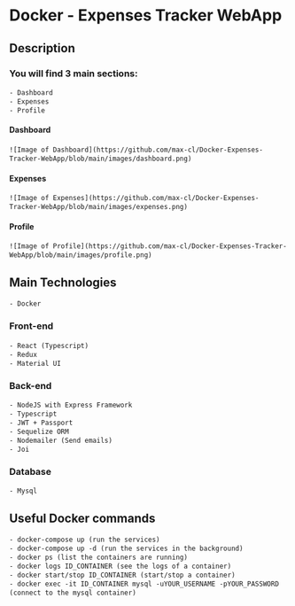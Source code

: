 # Docker - Expenses Tracker WebApp

## Description

### You will find 3 main sections:

    - Dashboard
    - Expenses
    - Profile

#### Dashboard

    ![Image of Dashboard](https://github.com/max-cl/Docker-Expenses-Tracker-WebApp/blob/main/images/dashboard.png)

#### Expenses

    ![Image of Expenses](https://github.com/max-cl/Docker-Expenses-Tracker-WebApp/blob/main/images/expenses.png)

#### Profile

    ![Image of Profile](https://github.com/max-cl/Docker-Expenses-Tracker-WebApp/blob/main/images/profile.png)

## Main Technologies

    - Docker

### Front-end

    - React (Typescript)
    - Redux
    - Material UI

### Back-end

    - NodeJS with Express Framework
    - Typescript
    - JWT + Passport
    - Sequelize ORM
    - Nodemailer (Send emails)
    - Joi

### Database

    - Mysql

## Useful Docker commands

    - docker-compose up (run the services)
    - docker-compose up -d (run the services in the background)
    - docker ps (list the containers are running)
    - docker logs ID_CONTAINER (see the logs of a container)
    - docker start/stop ID_CONTAINER (start/stop a container)
    - docker exec -it ID_CONTAINER mysql -uYOUR_USERNAME -pYOUR_PASSWORD (connect to the mysql container)
